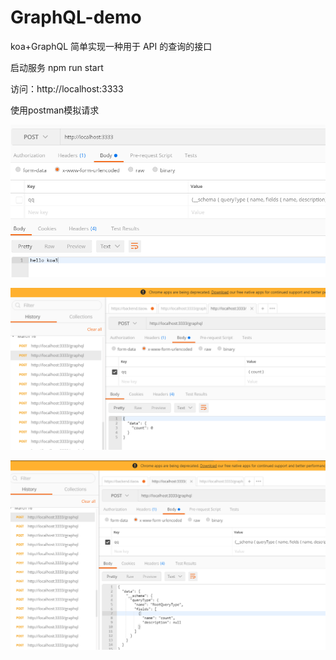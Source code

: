 # GraphQL-demo
koa+GraphQL  简单实现一种用于 API 的查询的接口

启动服务
npm run start

访问：http://localhost:3333

使用postman模拟请求

![](/screenshot/sc0.png)

![](/screenshot/sc1.png)

![](/screenshot/sc2.png)